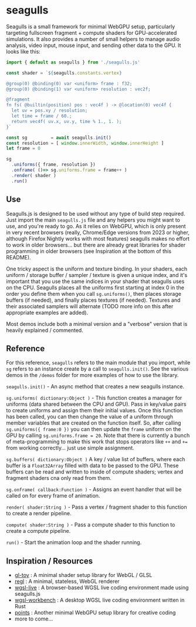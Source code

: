 # seagulls

Seagulls is a small framework for minimal WebGPU setup, particularly targeting
fullscreen fragment + compute shaders for GPU-accelerated simulations. It also
provides a number of small helpers to manage audio analysis, video input, mouse
input, and sending other data to the GPU. It looks like this:

```js
import { default as seagulls } from './seagulls.js'

const shader = `${seagulls.constants.vertex}

@group(0) @binding(0) var <uniform> frame : f32;
@group(0) @binding(1) var <uniform> resolution : vec2f;

@fragment
fn fs( @builtin(position) pos : vec4f ) -> @location(0) vec4f {
  let uv = pos.xy / resolution;
  let time = frame / 60.;
  return vec4f( uv.x, uv.y, time % 1., 1. );
}`

const sg         = await seagulls.init()
const resolution = [ window.innerWidth, window.innerHeight ]
let frame = 0

sg
  .uniforms({ frame, resolution })
  .onframe( ()=> sg.uniforms.frame = frame++ ) 
  .render( shader )
  .run()
```

## Use
Seagulls.js is designed to be used without any type of build step required. 
Just import the main `seagulls.js` file and any helpers you might want to 
use, and you're ready to go. As it relies on WebGPU, which is only present
in very recent browsers (really, Chrome/Edge versions from 2023 or higher,
although Firefox Nightly works with most features) seagulls makes no effort
to work in older browsers... but there are already great libraries for
shader programming in older browsers (see Inspiration at the bottom of this
README).

One tricky aspect is the uniform and texture binding. In your shaders, each
uniform / storage buffer / sampler / texture is given a unique index, and 
it's important that you use the same indices in your shader that seagulls
uses on the CPU. Seagulls places all the uniforms first starting at index 
0 in the order you define them when you call `sg.uniforms()`,
then places storage buffers (if needed), and finally places textures (if
needed). Textures and their associated samplers will alternate (TODO more
info on this after appropriate examples are added).

Most demos include both a minimal version and a "verbose" version that is
heavily explained / commented.

## Reference
For this reference, `seagulls` refers to the main module that you import,
while `sg` refers to an instance create by a call to `seagulls.init()`. 
See the various demos in the `/demos` folder for more examples of how to use
the library.

`seagulls.init()` - An async method that creates a new seagulls instance.

`sg.uniforms( dictionary:Object )` - This function creates a manager for uniforms
(data shared between the CPU and GPU). Pass in key/value pairs to create 
uniforms and assign them their initial values. Once this function has been
called, you can then change the value of a uniform through member variables
that are created on the function itself. So, after calling `sg.uniforms({ frame:0 })`
you can then update the `frame` uniform on the GPU by calling `sg.uniforms.frame = 20`. 
Note that there is currently a bunch of meta-programming to make this work that stops
operators like `++` and `+=` from working correctly... just use simple assignment.

`sg.buffers( dictionary:Object )` A key / value list of buffers, where each buffer is
a `Float32Array` filled with data to be passed to the GPU. These buffers can be read
and written to inside of compute shaders; vertex and fragment shaders cna only read
from them.

`sg.onframe( callback:Function )` - Assigns an event handler that will be called on 
for every frame of animation.

`render( shader:String )` - Pass a vertex / fragment shader to this function to create a render pipeline.

`compute( shader:String )` - Pass a compute shader to this function to create a compute pipeline.

`run()` - Start the animation loop and the shader running.

## Inspiration / Resources
- [gl-toy](http://stack.gl/packages/#stackgl/gl-toy) : A minimal shader setup library for WebGL / GLSL
- [regl](https://github.com/regl-project/regl) : A minimal, stateless, WebGL renderer
- [wgsl-live](https://charlieroberts.github.io/wgsl_live) : A browser-based WGSL live coding environment made using seagulls.js
- [wgsl-workbench](https://github.com/ArthurAmes/wgsl_workbench) : A desktop WGSL live coding environment written in Rust
- [points](https://github.com/Absulit/points)  : Another minimal WebGPU setup library for creative coding
- more to come...




